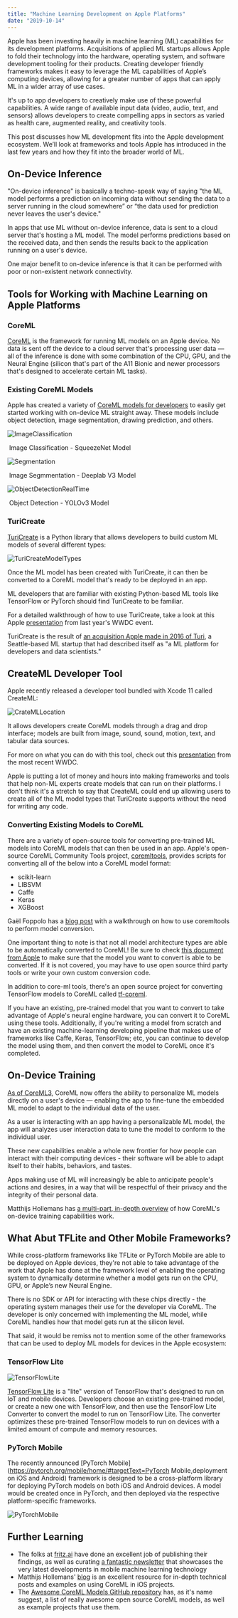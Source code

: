 ```yaml
---
title: "Machine Learning Development on Apple Platforms"
date: "2019-10-14"
---
```


Apple has been investing heavily in machine learning (ML) capabilities for its development platforms. Acquisitions of applied ML startups allows Apple to fold their technology into the hardware, operating system, and software development tooling for their products. Creating developer friendly frameworks makes it easy to leverage the ML capabilities of Apple’s computing devices, allowing for a greater number of apps that can apply ML in a wider array of use cases.

It's up to app developers to creatively make use of these powerful capabilities. A wide range of available input data (video, audio, text, and sensors) allows developers to create compelling apps in sectors as varied as health care, augmented reality, and creativity tools.

This post discusses how ML development fits into the Apple development ecosystem. We’ll look at frameworks and tools Apple has introduced in the last few years and how they fit into the broader world of ML.

## On-Device Inference

"On-device inference" is basically a techno-speak way of saying "the ML model performs a prediction on incoming data without sending the data to a server running in the cloud somewhere” or “the data used for prediction never leaves the user's device."

In apps that use ML without on-device inference, data is sent to a cloud server that's hosting a ML model. The model performs predictions based on the received data, and then sends the results back to the application running on a user's device.

One major benefit to on-device inference is that it can be performed with poor or non-existent network connectivity.

## Tools for Working with Machine Learning on Apple Platforms

### CoreML

[CoreML](https://developer.apple.com/documentation/coreml) is the framework for running ML models on an Apple device. No data is sent off the device to a cloud server that's processing user data — all of the inference is done with some combination of the CPU, GPU, and the Neural Engine (silicon that's part of the A11 Bionic and newer processors that's designed to accelerate certain ML tasks).

### Existing CoreML Models

Apple has created a variety of [CoreML models for developers](https://developer.apple.com/machine-learning/models/) to easily get started working with on-device ML straight away. These models include object detection, image segmentation, drawing prediction, and others.

![ImageClassification](/blog_assets/2019/ImageClassification.jpg)



​						Image Classification - SqueezeNet Model

![Segmentation](/blog_assets/2019/Segmentation.jpg)



​						Image Segmmentation - Deeplab V3 Model

![ObjectDetectionRealTime](/blog_assets/2019/ObjectDetectionRealTime.jpg)

​							Object Detection - YOLOv3 Model



### TuriCreate

[TuriCreate](https://github.com/apple/turicreate) is a Python library that allows developers to build custom ML models of several different types:



![TuriCreateModelTypes](/blog_assets/2019/TuriCreateModelTypes.jpg)	



Once the ML model has been created with TuriCreate, it can then be converted to a CoreML model that's ready to be deployed in an app.

ML developers that are familiar with existing Python-based ML tools like TensorFlow or PyTorch should find TuriCreate to be familiar.

For a detailed walkthrough of how to use TuriCreate, take a look at this Apple [presentation](https://developer.apple.com/videos/play/wwdc2018/712) from last year's WWDC event.

TuriCreate is the result of [an acquisition Apple made in 2016 of Turi](https://techcrunch.com/2016/08/05/apple-acquires-turi-a-machine-learning-company/), a Seattle-based ML startup that had described itself as "a ML platform for developers and data scientists."



## **CreateML Developer Tool**

Apple recently released a developer tool bundled with Xcode 11 called CreateML:

![CrateMLLocation](/blog_assets/2019/CrateMLLocation.jpg)

It allows developers create CoreML models through a drag and drop interface; models are built from image, sound, sound, motion, text, and tabular data sources.

For more on what you can do with this tool, check out this [presentation](https://www.notion.so/narner/Machine-Learning-Development-on-Apple-Platforms-a690f86d419242c5a3964a405a19fac4) from the most recent WWDC.

Apple is putting a lot of money and hours into making frameworks and tools that help non-ML experts create models that can run on their platforms. I don't think it's a stretch to say that CreateML could end up allowing users to create all of the ML model types that TuriCreate supports without the need for writing any code.

### Converting Existing Models to CoreML

There are a variety of open-source tools for converting pre-trained ML models into CoreML models that can then be used in an app. Apple's open-source CoreML Community Tools project, [coremltools](https://github.com/apple/coremltools), provides scripts for converting all of the below into a CoreML model format:

- scikit-learn
- LIBSVM
- Caffe
- Keras
- XGBoost

Gaël Foppolo has a [blog post](https://blog.gaelfoppolo.com/introduction-to-core-ml-conversion-tool-d1466bf10018) with a walkthrough on how to use coremltools to perform model conversion.

One important thing to note is that not all model architecture types are able to be automatically converted to CoreML! Be sure to check [this document from Apple](https://developer.apple.com/documentation/coreml/converting_trained_models_to_core_ml) to make sure that the model you want to convert is able to be converted. If it is not covered, you may have to use open source third party tools or write your own custom conversion code.

In addition to core-ml tools, there's an open source project for converting TensorFlow models to CoreML called [tf-coreml](https://github.com/tf-coreml/tf-coreml).

If you have an existing, pre-trained model that you want to convert to take advantage of Apple's neural engine hardware, you can convert it to CoreML using these tools. Additionally, if you're writing a model from scratch and have an existing machine-learning developing pipeline that makes use of frameworks like Caffe, Keras, TensorFlow; etc, you can continue to develop the model using them, and then convert the model to CoreML once it's completed.



## On-Device Training

[As of CoreML3](https://heartbeat.fritz.ai/whats-new-in-core-ml-3-d108d352e50a), CoreML now offers the ability to personalize ML models directly on a user's device — enabling the app to fine-tune the embedded ML model to adapt to the individual data of the user.

As a user is interacting with an app having a personalizable ML model, the app will analyzes user interaction data to tune the model to conform to the individual user.

These new capabilities enable a whole new frontier for how people can interact with their computing devices - their software will be able to adapt itself to their habits, behaviors, and tastes.

Apps making use of ML will increasingly be able to anticipate people's actions and desires, in a way that will be respectful of their privacy and the integrity of their personal data.

Matthijs Hollemans has [a multi-part, in-depth overview](https://machinethink.net/blog/coreml-training-part1/) of how CoreML's on-device training capabilities work.

## What Abut TFLite and Other Mobile Frameworks?

While cross-platform frameworks like TFLite or PyTorch Mobile are able to be deployed on Apple devices, they're not able to take advantage of the work that Apple has done at the framework level of enabling the operating system to dynamically determine whether a model gets run on the CPU, GPU, or Apple’s new Neural Engine.

There is no SDK or API for interacting with these chips directly - the operating system manages their use for the developer via CoreML. The developer is only concerned with implementing the ML model, while CoreML handles how that model gets run at the silicon level.

That said, it would be remiss not to mention some of the other frameworks that can be used to deploy ML models for devices in the Apple ecosystem:

### TensorFlow Lite

![TensorFlowLite](/blog_assets/2019/TensorFlowLite.jpg)

[TensorFlow Lite](https://www.tensorflow.org/lite) is a "lite" version of TensorFlow that's designed to run on IoT and mobile devices. Developers choose an existing pre-trained model, or create a new one with TensorFlow, and then use the TensorFlow Lite Converter to convert the model to run on TensorFlow Lite. The converter optimizes these pre-trained TensorFlow models to run on devices with a limited amount of compute and memory resources.

### PyTorch Mobile

The recently announced [PyTorch Mobile](https://pytorch.org/mobile/home/#targetText=PyTorch Mobile,deployment on iOS and Android) framework is designed to be a cross-platform library for deploying PyTorch models on both iOS and Android devices. A model would be created once in PyTorch, and then deployed via the respective platform-specific frameworks.

![PyTorchMobile](/blog_assets/2019/PyTorchMobile.jpg)

## Further Learning

- The folks at [fritz.ai](http://fritz.ai/) have done an excellent job of publishing their findings, as well as curating [a fantastic newsletter](https://www.fritz.ai/newsletter.html) that showcases the very latest developments in mobile machine learning technology
- Matthijs Hollemans' [blog](https://machinethink.net/blog/) is an excellent resource for in-depth technical posts and examples on using CoreML in iOS projects.
- The [Awesome CoreML Models GitHub repository](https://github.com/likedan/Awesome-CoreML-Models) has, as it's name suggest, a list of really awesome open source CoreML models, as well as example projects that use them.

